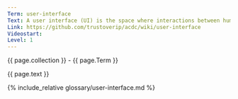 ```yaml
---
Term: user-interface
Text: A user interface (UI) is the space where interactions between humans and machines occur.
Link: https://github.com/trustoverip/acdc/wiki/user-interface
Videostart: 
Level: 1
---
```


{{ page.collection }} - {{ page.Term }}

   {{ page.text }}

{% include_relative glossary/user-interface.md %}

